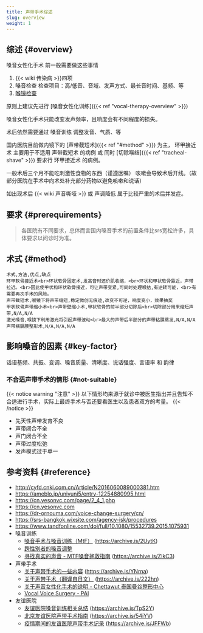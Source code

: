 ```yaml
---
title: 声带手术综述
slug: overview
weight: 1
---
```


## 综述 {#overview}

嗓音女性化手术 前一般需要做这些事情

1. {{< wiki 传染病 >}}四项
1. 嗓音检查
   检查项目：高/低音、音域、发声方式、最长音时间、基频、等
1. [喉镜检查](https://zh.wikipedia.org/zh-cn/喉镜检查术)

原则上建议先进行 [嗓音女性化训练]({{< ref "vocal-therapy-overview" >}})

嗓音女性化手术只能改变发声频率，且响度会有不同程度的损失。

术后依然需要通过 嗓音训练 调整发音、气质、等

国内医院目前做内镜下的 [声带截短术]({{< ref "#method" >}}) 为主，
环甲接近术 主要用于不适用 声带截短术 的病例
或 同时 [切除喉结]({{< ref "tracheal-shave" >}}) 要求行 环甲接近术 的病例。

一般术后三个月不能吃刺激性食物的东西（谨遵医嘱）
咳嗽会导致术后开线。（故部分医院在手术中向术处补充部分药物以避免咳嗽和说话）

如出现术后 {{< wiki 声音嘶哑 >}} 或 声调降低 属于比较严重的术后并发症。

## 要求 {#prerequirements}

> 各医院有不同要求，总体而言国内嗓音手术的前置条件比srs宽松许多，具体要求以问诊时为准。

## 术式 {#method}

```csv
术式,方法,优点,缺点
环甲软骨接近术<br>环状软骨固定术,发高音时还价肌收缩，<br>环状和甲状软骨靠近，声带拉近。<br>因此使甲状和环状软骨接近，可让声带变紧,可同时处理喉结,有逆转可能，<br>有需要再次手术的风险。
声带截短术,喉镜下将声带缝短,稳定微创无痕迹,改变不可逆，响度变小，效果抽奖
甲状软骨声带缩小术<br>声带壁缩小术,甲状软骨的前半部分切除后<br>切除部分用来缩短声带,N/A,N/A
激光嗓音,喉镜下利用激光将引起声带波动<br>最大的声带后半部分的声带粘膜蒸发,N/A,N/A
声带横膈膜整形术,N/A,N/A,N/A
```

## 影响嗓音的因素 {#key-factor}

话语基频、共振、变调、嗓音质量、清晰度、说话强度、言语率 和 韵律

### 不合适声带手术的情形 {#not-suitable}

{{< notice warning "注意" >}}
以下情形均来源于就诊中被医生指出并且告知不合适进行手术，实际上最终手术与否还要看医生以及患者双方的考量。
{{< /notice >}}

- 先天性声带发育不良
- 声带闭合不全
- 声门闭合不全
- 声带过度松弛
- 发声模式过于单一

## 参考资料 {#reference}

- <http://cyfd.cnki.com.cn/Article/N2016060089000381.htm>
- <https://ameblo.jp/uniyuni5/entry-12254880995.html>
- <https://cn.yesonvc.com/page/2_4_1.php>
- <https://cn.yesonvc.com>
- <https://dr-ornouma.com/voice-change-surgery/cn/>
- <https://srs-bangkok.wixsite.com/agency-isk/procedures>
- <https://www.tandfonline.com/doi/full/10.1080/15532739.2015.1075931>
- 嗓音训练
  - [嗓音手术与嗓音训练（MtF）](https://mp.weixin.qq.com/s/kbl8pC19F_QNQtY_FwfdKQ) (<https://archive.is/2UytK>)
  - [跨性别者的嗓音调整](https://kns.cnki.net/KCMS/detail/detail.aspx?dbcode=CJFQ&dbname=CJFDLAST2019&filename=TLXJ201903026)
  - [寻找真实的声音 - MTF嗓音拯救指南](https://zhuanlan.zhihu.com/p/205516268) (<https://archive.is/ZIkC3>)
- 声带手术
  - [关于声带手术的一些内容](https://zhuanlan.zhihu.com/p/34251204) (<https://archive.is/YNrna>)
  - [关于声带手术（翻译自日文）](https://zhuanlan.zhihu.com/p/42961553) (<https://archive.is/222hn>)
  - [关于声音女性化手术的说明 - Chettawut 泰国曼谷整形中心](http://www.chet-plasticsurgery.com/zh-hans/关于声音女性化手术/)
  - [Vocal Voice Surgery - PAI](http://pai.co.th/vocal-voice-surgery/)
- 友谊医院
  - [友谊医院嗓音训练相关总结](https://zhuanlan.zhihu.com/p/39891532) (<https://archive.is/TpS2Y>)
  - [北京友谊医院声带手术指南](https://zhuanlan.zhihu.com/p/42611790) (<https://archive.is/54iYV>)
  - [疫情期间的友谊医院声带手术记录](https://zhuanlan.zhihu.com/p/167956029) (<https://archive.is/JFFWb>)
